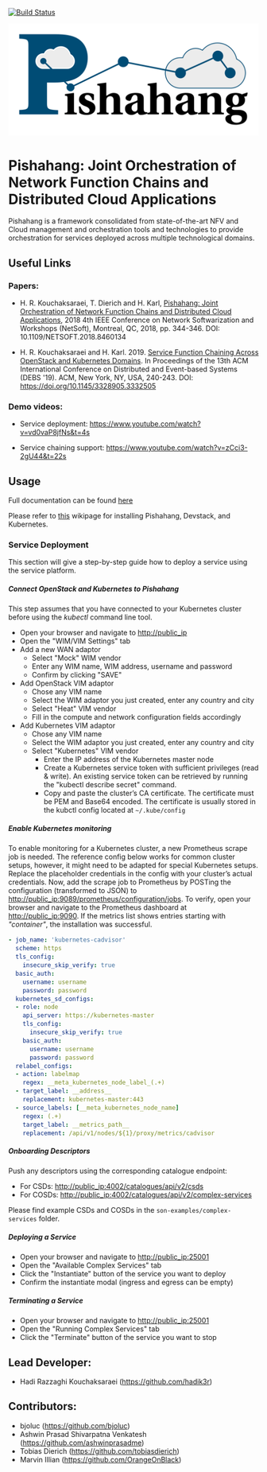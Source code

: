 [![Build Status](http://pishahang-jenkins.cs.upb.de:8080/buildStatus/icon?job=pishahang)](http://pishahang-jenkins.cs.upb.de:8080/job/pishahang/)

<p align="center">
    <img width="600" src="./figures/pishahang-logo.svg">
</p>

# Pishahang: Joint Orchestration of Network Function Chains and Distributed Cloud Applications

Pishahang is a framework consolidated from state-of-the-art NFV and Cloud management and orchestration tools and
technologies to provide orchestration for services deployed across multiple technological domains.

## Useful Links

### Papers: 
* H. R. Kouchaksaraei, T. Dierich and H. Karl, [Pishahang: Joint Orchestration of Network Function Chains and Distributed Cloud Applications](http://ieeexplore.ieee.org/stamp/stamp.jsp?tp=&arnumber=8460134&isnumber=8458492), 2018 4th IEEE Conference on Network Softwarization and Workshops (NetSoft), Montreal, QC, 2018, pp. 344-346. DOI: 10.1109/NETSOFT.2018.8460134

* H. R. Kouchaksaraei and H. Karl. 2019. [Service Function Chaining Across OpenStack and Kubernetes Domains](https://dl.acm.org/citation.cfm?id=3332505). In Proceedings of the 13th ACM International Conference on Distributed and Event-based Systems (DEBS '19). ACM, New York, NY, USA, 240-243. DOI: https://doi.org/10.1145/3328905.3332505

### Demo videos:
* Service deployment: https://www.youtube.com/watch?v=vd0vaP8jfNs&t=4s

* Service chaining support: https://www.youtube.com/watch?v=zCci3-2gU44&t=22s

## Usage

Full documentation can be found [here](https://pishahang.readthedocs.io/en/latest/)

Please refer to [this](https://github.com/CN-UPB/Pishahang/wiki) wikipage for installing Pishahang, Devstack, and Kubernetes. 


### Service Deployment

This section will give a step-by-step guide how to deploy a service using the service platform.

##### Connect OpenStack and Kubernetes to Pishahang

This step assumes that you have connected to your Kubernetes cluster before using the *kubectl* command line tool.

-   Open your browser and navigate to <http://public_ip>
-   Open the "WIM/VIM Settings" tab
-   Add a new WAN adaptor
    -   Select "Mock" WIM vendor
    -   Enter any WIM name, WIM address, username and password
    -   Confirm by clicking "SAVE"
-   Add OpenStack VIM adaptor
    -   Chose any VIM name
    -   Select the WIM adaptor you just created, enter any country and
        city
    -   Select "Heat" VIM vendor
    -   Fill in the compute and network configuration fields accordingly
-   Add Kubernetes VIM adaptor
    -   Chose any VIM name
    -   Select the WIM adaptor you just created, enter any country and
        city
    -   Select "Kubernetes" VIM vendor
        -   Enter the IP address of the Kubernetes master node
        -   Create a Kubernetes service token with sufficient privileges
            (read & write). An existing service token can be retrieved
            by running the "kubectl describe secret" command.
        -   Copy and paste the cluster’s CA certificate. The certificate
            must be PEM and Base64 encoded. The certificate is usually
            stored in the kubctl config located at `~/.kube/config`
       
##### Enable Kubernetes monitoring

To enable monitoring for a Kubernetes cluster, a new Prometheus scrape
job is needed. The reference config below works for common cluster setups, however, it might need to be adapted
for special Kubernetes setups. Replace the placeholder credentials in
the config with your cluster’s actual credentials. Now, add the scrape
job to Prometheus by POSTing the configuration (transformed to JSON) to
<http://public_ip:9089/prometheus/configuration/jobs>. To verify, open
your browser and navigate to the Prometheus dashboard at
<http://public_ip:9090>. If the metrics list shows entries starting with
*"container"*, the installation was successful.   
 
    
```yaml
- job_name: 'kubernetes-cadvisor'
  scheme: https
  tls_config:
    insecure_skip_verify: true
  basic_auth:
    username: username
    password: password
  kubernetes_sd_configs:
  - role: node
    api_server: https://kubernetes-master
    tls_config:
      insecure_skip_verify: true
    basic_auth:
      username: username
      password: password
  relabel_configs:
  - action: labelmap
    regex: __meta_kubernetes_node_label_(.+)
  - target_label: __address__
    replacement: kubernetes-master:443
  - source_labels: [__meta_kubernetes_node_name]
    regex: (.+)
    target_label: __metrics_path__
    replacement: /api/v1/nodes/${1}/proxy/metrics/cadvisor

```

##### Onboarding Descriptors

Push any descriptors using the corresponding catalogue endpoint:

-   For CSDs: <http://public_ip:4002/catalogues/api/v2/csds>
-   For COSDs:
    <http://public_ip:4002/catalogues/api/v2/complex-services>

Please find example CSDs and COSDs in the `son-examples/complex-services` folder.

##### Deploying a Service

-   Open your browser and navigate to <http://public_ip:25001>
-   Open the "Available Complex Services" tab
-   Click the "Instantiate" button of the service you want to deploy
-   Confirm the instantiate modal (ingress and egress can be empty)

##### Terminating a Service

-   Open your browser and navigate to <http://public_ip:25001>
-   Open the "Running Complex Services" tab
-   Click the "Terminate" button of the service you want to stop

## Lead Developer:
- Hadi Razzaghi Kouchaksaraei (https://github.com/hadik3r)

## Contributors:
- bjoluc (https://github.com/bjoluc)
- Ashwin Prasad Shivarpatna Venkatesh (https://github.com/ashwinprasadme) 
- Tobias Dierich (https://github.com/tobiasdierich)
- Marvin Illian (https://github.com/OrangeOnBlack)

